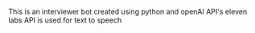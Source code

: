 This is an interviewer bot created using python and openAI API's
eleven labs API is used for text to speech